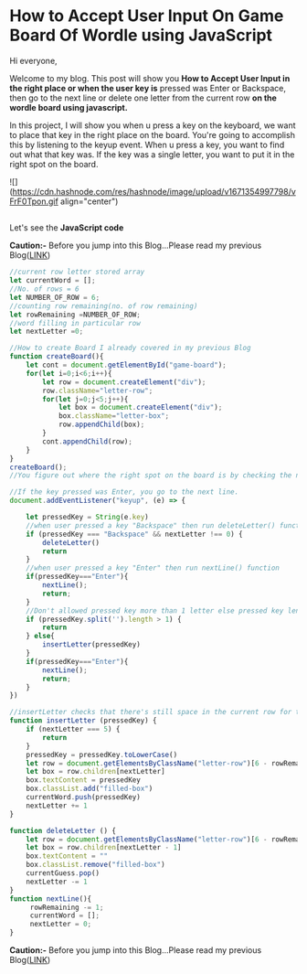 # How to Accept User Input On Game Board Of Wordle using JavaScript

Hi everyone,

Welcome to my blog. This post will show you **How to Accept User Input in the right place or when the user key is** pressed was Enter or Backspace, then go to the next line or delete one letter from the current row **on the wordle board using javascript.**

In this project, I will show you when u press a key on the keyboard, we want to place that key in the right place on the board. You're going to accomplish this by listening to the keyup event. When u press a key, you want to find out what that key was. If the key was a single letter, you want to put it in the right spot on the board.

![](https://cdn.hashnode.com/res/hashnode/image/upload/v1671354997798/vFrF0Tpon.gif align="center")

##   
Let's see the **JavaScript code**

**Caution:-** Before you jump into this Blog...Please read my previous Blog([LINK](https://shubhamsigdar.hashnode.dev/how-i-create-the-game-board65-of-wordle-using-javascript))

```javascript
//current row letter stored array
let currentWord = [];
//No. of rows = 6
let NUMBER_OF_ROW = 6;
//counting row remaining(no. of row remaining)
let rowRemaining =NUMBER_OF_ROW;
//word filling in particular row
let nextLetter =0;

//How to create Board I already covered in my previous Blog
function createBoard(){
    let cont = document.getElementById("game-board");
    for(let i=0;i<6;i++){
        let row = document.createElement("div");
        row.className="letter-row";
        for(let j=0;j<5;j++){
            let box = document.createElement("div");
            box.className="letter-box";
            row.appendChild(box);
        }
        cont.appendChild(row);
    }
}
createBoard();
//You figure out where the right spot on the board is by checking the number of row the user has left and how many letters the user has entered so far.

//If the key pressed was Enter, you go to the next line.
document.addEventListener("keyup", (e) => {

    let pressedKey = String(e.key)
    //when user pressed a key "Backspace" then run deleteLetter() function
    if (pressedKey === "Backspace" && nextLetter !== 0) {
        deleteLetter()
        return
    }
    //when user pressed a key "Enter" then run nextLine() function
    if(pressedKey==="Enter"){
        nextLine();
        return;
    }
    //Don't allowed pressed key more than 1 letter else pressed key length==1             then run insertLetter() function
    if (pressedKey.split('').length > 1) {
        return
    } else{
        insertLetter(pressedKey)
    }
    if(pressedKey==="Enter"){
        nextLine();
        return;
    }
})

//insertLetter checks that there's still space in the current row for this letter, finds the appropriate row, and puts the letter in the box.
function insertLetter (pressedKey) {
    if (nextLetter === 5) {
        return
    }
    pressedKey = pressedKey.toLowerCase()
    let row = document.getElementsByClassName("letter-row")[6 - rowRemaining]
    let box = row.children[nextLetter]
    box.textContent = pressedKey
    box.classList.add("filled-box")
    currentWord.push(pressedKey)
    nextLetter += 1
}

function deleteLetter () {
    let row = document.getElementsByClassName("letter-row")[6 - rowRemaining]
    let box = row.children[nextLetter - 1]
    box.textContent = ""
    box.classList.remove("filled-box")
    currentGuess.pop()
    nextLetter -= 1
}
function nextLine(){
     rowRemaining -= 1;
     currentWord = [];
     nextLetter = 0;
}
```

**Caution:-** Before you jump into this Blog...Please read my previous Blog([LINK](https://shubhamsigdar.hashnode.dev/how-i-create-the-game-board65-of-wordle-using-javascript))
